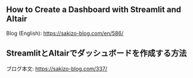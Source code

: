 ## How to Create a Dashboard with Streamlit and Altair
Blog (English): https://sakizo-blog.com/en/586/

## StreamlitとAltairでダッシュボードを作成する方法  
ブログ本文: https://sakizo-blog.com/337/
